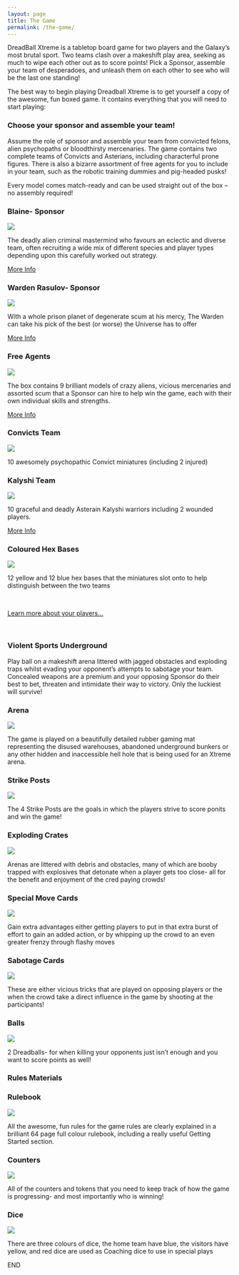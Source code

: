 ```yaml
---
layout: page
title: The Game
permalink: /the-game/
---
```


DreadBall Xtreme is a tabletop board game for two players and the Galaxy’s most brutal sport. Two teams clash over a makeshift play area, seeking as much to wipe each other out as to score points! Pick a Sponsor, assemble your team of desperadoes, and unleash them on each other to see who will be the last one standing! 

The best way to begin playing Dreadball Xtreme is to get yourself a copy of the awesome, fun boxed game.
It contains everything that you will need to start playing:

<h3>Choose your sponsor and assemble your team!</h3>

Assume the role of sponsor and assemble your team from convicted felons, alien psychopaths or bloodthirsty mercenaries. The game contains two complete teams of Convicts and Asterians, including characterful prone figures. There is also a bizarre assortment of free agents for you to include in your team, such as the robotic training dummies and pig-headed pusks!

Every model comes match-ready and can be used straight out of the box – no assembly required!

<!-- Content Row -->
<div class="row">
<div class="col-md-4">
<h3>Blaine- Sponsor</h3>
<a href="blaine/"><img src="../img/Zee Pirate_color-head.png" class="pull-left img-responsive " /></a>
<p>The deadly alien criminal mastermind who favours an eclectic and diverse team, often recruiting a wide mix of different species and player types depending upon this carefully worked out strategy.</p>
<a class="btn btn-default" href="blaine/">More Info</a>
</div>
<!-- /.col-md-4 -->
 <div class="col-md-4">
<h3>Warden Rasulov- Sponsor</h3>
<a href="zees/"><img src="../img/Zee Pirate_color-head.png" class="pull-left img-responsive " /></a>
<p>With a whole prison planet of degenerate scum at his mercy, The Warden can take his pick of the best (or worse) the Universe has to offer</p>
<a class="btn btn-default" href="warden/">More Info</a>
</div>
<!-- /.col-md-4 -->
 <div class="col-md-4">
<h3>Free Agents</h3>
<a href="freeagents/"><img src="../img/Zee Pirate_color-head.png" class="pull-left img-responsive " /></a>
<p>The box contains 9 brilliant models of crazy aliens, vicious mercenaries and assorted scum that a Sponsor can hire to help win the game, each with their own individual skills and strengths.</p>
<a class="btn btn-default" href="freeagents/">More Info</a>
</div>
<!-- /.col-md-4 -->
</div>
<!-- /.row -->
<!-- Content Row -->
<div class="row">
<div class="col-md-4">
<h3>Convicts Team</h3>
<a href="blaine/"><img src="../img/Zee Pirate_color-head.png" class="pull-left img-responsive " /></a>
<p>10 awesomely psychopathic Convict miniatures (including 2 injured) </p>
</div>
<!-- /.col-md-4 -->
 <div class="col-md-4">
<h3>Kalyshi Team</h3>
<a href="zees/"><img src="../img/Zee Pirate_color-head.png" class="pull-left img-responsive " /></a>
<p>10 graceful and deadly Asterain Kalyshi warriors including 2 wounded players.</p>
<a class="btn btn-default" href="warden/">More Info</a>
</div>
<!-- /.col-md-4 -->
 <div class="col-md-4">
<h3>Coloured Hex Bases</h3>
<a href="zees/"><img src="../img/Zee Pirate_color-head.png" class="pull-left img-responsive " /></a>
<p>12 yellow and 12 blue hex bases that the miniatures slot onto to help distinguish between the two teams</p>
</div>
<!-- /.col-md-4 -->
</div>
<!-- /.row -->

<div class="clearfix">&nbsp;</div>

<p><a href="blaine/" class="btn btn-success btn-lg">Learn more about your players...</a></p>

<div class="clearfix">&nbsp;</div>

<h3>Violent Sports Underground</h3>

Play ball on a makeshift arena littered with jagged obstacles and exploding traps whilst evading your opponent’s attempts to sabotage your team. Concealed weapons are a premium and your opposing Sponsor do their best to bet, threaten and intimidate their way to victory. Only the luckiest will survive!

<!-- Content Row -->
<div class="row">
<div class="col-md-4">
<h3>Arena</h3>
<a href="blaine/"><img src="../img/Zee Pirate_color-head.png" class="pull-left img-responsive " /></a>
<p>The game is played on a beautifully detailed rubber gaming mat representing the disused warehouses, abandoned underground bunkers or any other hidden and inaccessible hell hole that is being used for an Xtreme arena.</p>
</div>
<!-- /.col-md-4 -->
 <div class="col-md-4">
<h3>Strike Posts</h3>
<a href="zees/"><img src="../img/Zee Pirate_color-head.png" class="pull-left img-responsive " /></a>
<p>The 4 Strike Posts are the goals in which the players strive to score ponits and win the game!</p>
</div>
<!-- /.col-md-4 -->
 <div class="col-md-4">
<h3>Exploding Crates</h3>
<a href="zees/"><img src="../img/Zee Pirate_color-head.png" class="pull-left img-responsive " /></a>
<p>Arenas are littered with debris and obstacles, many of which are booby trapped with explosives that detonate when a player gets too close- all for the benefit and enjoyment of the cred paying crowds!</p>
</div>
<!-- /.col-md-4 -->
</div>
<!-- /.row -->
<!-- Content Row -->
<div class="row">
<div class="col-md-4">
<h3>Special Move Cards</h3>
<a href="blaine/"><img src="../img/Zee Pirate_color-head.png" class="pull-left img-responsive " /></a>
<p>Gain extra advantages either getting players to put in that extra burst of effort to gain an added action, or by whipping up the crowd to an even greater frenzy through flashy moves</p>
</div>
<!-- /.col-md-4 -->
 <div class="col-md-4">
<h3>Sabotage Cards</h3>
<a href="zees/"><img src="../img/Zee Pirate_color-head.png" class="pull-left img-responsive " /></a>
<p>These are either vicious tricks that are played on opposing players or the when the crowd take a direct influence in the game by shooting at the participants!</p>
</div>
<!-- /.col-md-4 -->
 <div class="col-md-4">
<h3>Balls</h3>
<a href="zees/"><img src="../img/Zee Pirate_color-head.png" class="pull-left img-responsive " /></a>
<p>2 Dreadballs- for when killing your opponents just isn’t enough and you want to score points as well!</p>
</div>
<!-- /.col-md-4 -->
</div>
<!-- /.row -->

<h3>Rules Materials</h3>

<!-- Content Row -->
<div class="row">
<div class="col-md-4">
<h3>Rulebook</h3>
<a href="blaine/"><img src="../img/Zee Pirate_color-head.png" class="pull-left img-responsive " /></a>
<p>All the awesome, fun rules for the game rules are clearly explained in a brilliant 64 page full colour rulebook, including a really useful Getting Started section. </p>
</div>
<!-- /.col-md-4 -->
 <div class="col-md-4">
<h3>Counters</h3>
<a href="zees/"><img src="../img/Zee Pirate_color-head.png" class="pull-left img-responsive " /></a>
<p>All of the counters and tokens that you need to keep track of how the game is progressing- and most importantly who is winning!</p>
</div>
<!-- /.col-md-4 -->
 <div class="col-md-4">
<h3>Dice</h3>
<a href="zees/"><img src="../img/Zee Pirate_color-head.png" class="pull-left img-responsive " /></a>
<p>There are three colours of dice, the home team have blue, the visitors have yellow, and red dice are used as Coaching dice to use in special plays</p>
</div>
<!-- /.col-md-4 -->
</div>
<!-- /.row -->

END

